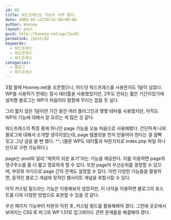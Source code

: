 ```yaml
---
id: 82
title: 워드프레스는 기능이 너무 많다.
date: 2005-05-11T20:51:46+09:00
author: Hooney
layout: post
guid: http://hooney.net/wp/?p=82
permalink: /post/82
keywords:
  - 워드프레스
  - 워드프레스
  - 워드프레스
categories:
  - 블로그
  - 워드프레스
---
```

3월 말에 Hooney.net을 오픈했으니, 어드덧 워드프레스를 사용한지도 1달이 넘었다. WP를 사용하기 전에는 잠시 테터툴을 사용했었지만, 2주도 안되는 짧은 기간이었기에 설치형 블로그는 WP가 처음이라 말함에 무리는 없을 듯 싶다.

그리 짧지 않은 1달이란 기간 동안 여러 플러그인과 몇몇 테마를 사용했지만, 아직도 WP의 기능에 대해서 잘 모르는 게 많은 것 같다.

워드프레스의 특징 중에 하나인 page 기능을 오늘 처음으로 사용해봤다. 간단하게 나와 블로그에 대해서 소개할 생각이었는데, page 템플릿을 먼저 만들어야 한다는 걸 깜빡 잊고 그냥 글을 쓸 뻔 했다. ^^; (물론 WP도 테터툴과 마찬가지로 index.php 파일 하나만으로 구현 가능하다.)

page는 post와 달리 &#8220;제목의 쉬운 표기&#8221;라는 기능을 제공한다. 이를 이용하면 page의 영구주소를 좀 더 짧고 명료하게 할 수 있다. 또한 page의 우선순위를 결정할 수 있으며, 부모와 자식으로 page 간의 관계도 설정할 수 있다. 이런 다양한 기능들을 활용하면, 동적인 블로그 개념에 정적인 웹사이트 개념을 포함시킬 수 있다.

아직 커스텀 필드라는 기능은 이용해보지 않았지만, 이 녀석을 이용하면 블로그의 포스트를 더욱 다양한 방법으로 표현할 수 있을 것 같다.

우선 페이지 기능부터 차분히 익힌 후, 커스텀 필드를 활용해봐야 겠다. 그전에 곳곳에서 보여지는 CSS IE 버그와 WP 1.51로 업그레이드 관련 문제들을 해결해야 겠다.
